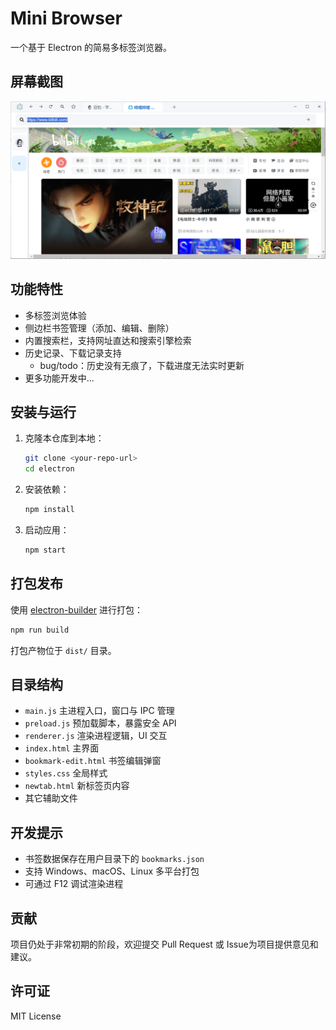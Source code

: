 # Mini Browser

一个基于 Electron 的简易多标签浏览器。

## 屏幕截图
![screenshot](screenshot.png)

## 功能特性

- 多标签浏览体验
- 侧边栏书签管理（添加、编辑、删除）
- 内置搜索栏，支持网址直达和搜索引擎检索
- 历史记录、下载记录支持
   - bug/todo：历史没有无痕了，下载进度无法实时更新
- 更多功能开发中...

## 安装与运行

1. 克隆本仓库到本地：

   ```bash
   git clone <your-repo-url>
   cd electron
   ```

2. 安装依赖：

   ```bash
   npm install
   ```

3. 启动应用：

   ```bash
   npm start
   ```

## 打包发布

使用 [electron-builder](https://www.electron.build/) 进行打包：

```bash
npm run build
```

打包产物位于 `dist/` 目录。

## 目录结构

- `main.js`         主进程入口，窗口与 IPC 管理
- `preload.js`      预加载脚本，暴露安全 API
- `renderer.js`     渲染进程逻辑，UI 交互
- `index.html`      主界面
- `bookmark-edit.html`  书签编辑弹窗
- `styles.css`      全局样式
- `newtab.html`     新标签页内容
- 其它辅助文件

## 开发提示

- 书签数据保存在用户目录下的 `bookmarks.json`
- 支持 Windows、macOS、Linux 多平台打包
- 可通过 F12 调试渲染进程

## 贡献

项目仍处于非常初期的阶段，欢迎提交 Pull Request 或 Issue为项目提供意见和建议。

## 许可证

MIT License
